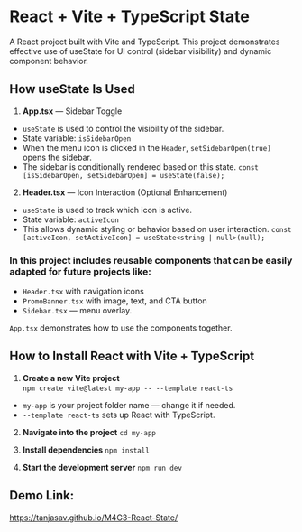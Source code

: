 # React + Vite + TypeScript  State
A React project built with Vite and TypeScript. 
This project demonstrates effective use of useState for UI control (sidebar visibility) and dynamic component behavior.
 
## How useState Is Used
1. **App.tsx** — Sidebar Toggle
- `useState` is used to control the visibility of the sidebar.
- State variable: `isSidebarOpen`
- When the menu icon is clicked in the `Header`, `setSidebarOpen(true)` opens the sidebar.
- The sidebar is conditionally rendered based on this state.
`const [isSidebarOpen, setSidebarOpen] = useState(false);`
2. **Header.tsx** — Icon Interaction (Optional Enhancement)
- `useState` is used to track which icon is active.
- State variable: `activeIcon`
- This allows dynamic styling or behavior based on user interaction.
`const [activeIcon, setActiveIcon] = useState<string | null>(null);`


### In this project includes reusable components that can be easily adapted for future projects like:
- `Header.tsx` with navigation icons
- `PromoBanner.tsx` with image, text, and CTA button 
- `Sidebar.tsx` — menu overlay.

`App.tsx` demonstrates how to use the components together.


## How to Install React with Vite + TypeScript

1. **Create a new Vite project**  
   `npm create vite@latest my-app -- --template react-ts`

- `my-app` is your project folder name — change it if needed.
- `--template react-ts` sets up React with TypeScript.

2. **Navigate into the project**
`cd my-app`

3. **Install dependencies**
`npm install`

4. **Start the development server**
`npm run dev`


## Demo Link:
https://tanjasav.github.io/M4G3-React-State/



